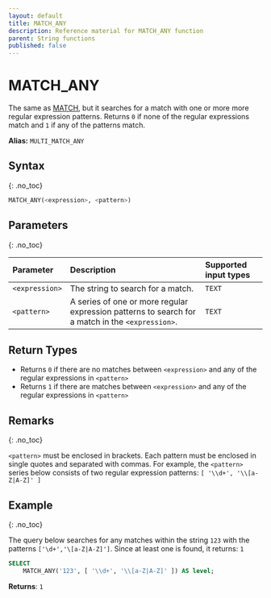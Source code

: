 ```yaml
---
layout: default
title: MATCH_ANY
description: Reference material for MATCH_ANY function
parent: String functions
published: false
---
```


# MATCH\_ANY

The same as [MATCH](./match.md), but it searches for a match with one or more more regular expression patterns. Returns `0` if none of the regular expressions match and `1` if any of the patterns match.

**Alias:** `MULTI_MATCH_ANY`

## Syntax
{: .no_toc}

```sql
MATCH_ANY(<expression>, <pattern>)
```
## Parameters 
{: .no_toc}

| Parameter         | Description     | Supported input types | 
| :----------------- | :------------------------------- | :----------| 
| `<expression>`        | The string to search for a match. | `TEXT` |
| `<pattern>` | A series of one or more regular expression patterns to search for a match in the `<expression>`. | `TEXT` | 

## Return Types 

* Returns `0` if there are no matches between `<expression>` and any of the regular expressions in `<pattern>`
* Returns `1` if there are matches between `<expression>` and any of the regular expressions in  `<pattern>`

## Remarks
{: .no_toc}

`<pattern>` must be enclosed in brackets. Each pattern must be enclosed in single quotes and separated with commas. For example, the `<pattern>` series below consists of two regular expression patterns: `[ '\\d+', '\\[a-Z|A-Z]' ]`

## Example
{: .no_toc}

The query below searches for any matches within the string `123` with the patterns `['\d+','\[a-Z|A-Z]']`.  Since at least one is found, it returns: `1`

```sql
SELECT
	MATCH_ANY('123', [ '\\d+', '\\[a-Z|A-Z]' ]) AS level;
```

**Returns**: `1`
